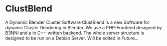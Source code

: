 # ClustBlend
A Dynamic Blender Cluster Software
ClustBlend is a new Software for dynamic Cluster Rendering in Blender. We use a PHP-Frontend designed by B3NNi and a in
C++ written backend. The whole server structure is designed to be run on a Debian Server. 
Will  be edited in Future...
